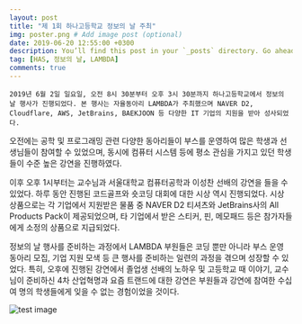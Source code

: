 ```yaml
---
layout: post
title: "제 1회 하나고등학교 정보의 날 주최"
img: poster.png # Add image post (optional)
date: 2019-06-20 12:55:00 +0300
description: You’ll find this post in your `_posts` directory. Go ahead and edit it and re-build the site to see your changes. # Add post description (optional)
tag: [HAS, 정보의 날, LAMBDA]
comments: true
---
```

    2019년 6월 2일 일요일, 오전 8시 30분부터 오후 3시 30분까지 하나고등학교에서 정보의 날 행사가 진행되었다. 본 행사는 자율동아리 LAMBDA가 주최했으며 NAVER D2, Cloudflare, AWS, JetBrains, BAEKJOON 등 다양한 IT 기업의 지원을 받아 성사되었다.

  오전에는 공학 및 프로그래밍 관련 다양한 동아리들이 부스를 운영하여 많은 학생과 선생님들이 참여할 수 있었으며, 동시에 컴퓨터 시스템 등에 평소 관심을 가지고 있던 학생들이 수준 높은 강연을 진행하였다.

  이후 오후 1시부터는 교수님과 서울대학교 컴퓨터공학과 이성찬 선배의 강연을 들을 수 있었다. 하루 동안 진행된 코드골프와 숏코딩 대회에 대한 시상 역시 진행되었다. 시상 상품으로는 각 기업에서 지원받은 물품 중 NAVER D2 티셔츠와 JetBrains사의 All Products Pack이 제공되었으며, 타 기업에서 받은 스티커, 핀, 메모패드 등은 참가자들에게 소정의 상품으로 지급되었다.

  정보의 날 행사를 준비하는 과정에서 LAMBDA 부원들은 코딩 뿐만 아니라 부스 운영 동아리 모집, 기업 지원 모색 등 큰 행사를 준비하는 일련의 과정을 겪으며 성장할 수 있었다. 특히, 오후에 진행된 강연에서 졸업생 선배의 노하우 및 고등학교 때 이야기, 교수님이 준비하신 4차 산업혁명과 요즘 트랜드에 대한 강연은 부원들과 강연에 참여한 수십 여 명의 학생들에게 잊을 수 없는 경험이었을 것이다.

  ![test image](malaysia.jpg)